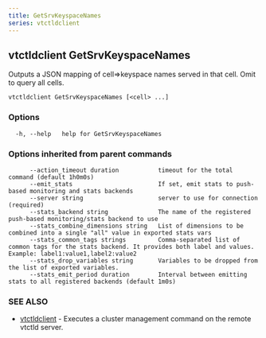 ```yaml
---
title: GetSrvKeyspaceNames
series: vtctldclient
---
```

## vtctldclient GetSrvKeyspaceNames

Outputs a JSON mapping of cell=>keyspace names served in that cell. Omit to query all cells.

```
vtctldclient GetSrvKeyspaceNames [<cell> ...]
```

### Options

```
  -h, --help   help for GetSrvKeyspaceNames
```

### Options inherited from parent commands

```
      --action_timeout duration           timeout for the total command (default 1h0m0s)
      --emit_stats                        If set, emit stats to push-based monitoring and stats backends
      --server string                     server to use for connection (required)
      --stats_backend string              The name of the registered push-based monitoring/stats backend to use
      --stats_combine_dimensions string   List of dimensions to be combined into a single "all" value in exported stats vars
      --stats_common_tags strings         Comma-separated list of common tags for the stats backend. It provides both label and values. Example: label1:value1,label2:value2
      --stats_drop_variables string       Variables to be dropped from the list of exported variables.
      --stats_emit_period duration        Interval between emitting stats to all registered backends (default 1m0s)
```

### SEE ALSO

* [vtctldclient](../)	 - Executes a cluster management command on the remote vtctld server.

